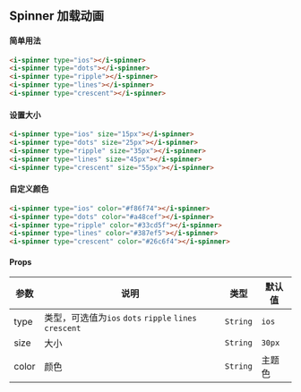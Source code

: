 ## Spinner 加载动画

#### 简单用法

```html
<i-spinner type="ios"></i-spinner>
<i-spinner type="dots"></i-spinner>
<i-spinner type="ripple"></i-spinner>
<i-spinner type="lines"></i-spinner>
<i-spinner type="crescent"></i-spinner>
```

#### 设置大小

```html
<i-spinner type="ios" size="15px"></i-spinner>
<i-spinner type="dots" size="25px"></i-spinner>
<i-spinner type="ripple" size="35px"></i-spinner>
<i-spinner type="lines" size="45px"></i-spinner>
<i-spinner type="crescent" size="55px"></i-spinner>
```

#### 自定义颜色

```html
<i-spinner type="ios" color="#f86f74"></i-spinner>
<i-spinner type="dots" color="#a48cef"></i-spinner>
<i-spinner type="ripple" color="#33cd5f"></i-spinner>
<i-spinner type="lines" color="#387ef5"></i-spinner>
<i-spinner type="crescent" color="#26c6f4"></i-spinner>
```

#### Props

| 参数 | 说明 | 类型 | 默认值 |
|------|------|------|------|
| type | 类型，可选值为`ios` `dots` `ripple` `lines` `crescent` | `String` | `ios` |
| size | 大小 | `String` | `30px` |
| color | 颜色 | `String` | 主题色 |
